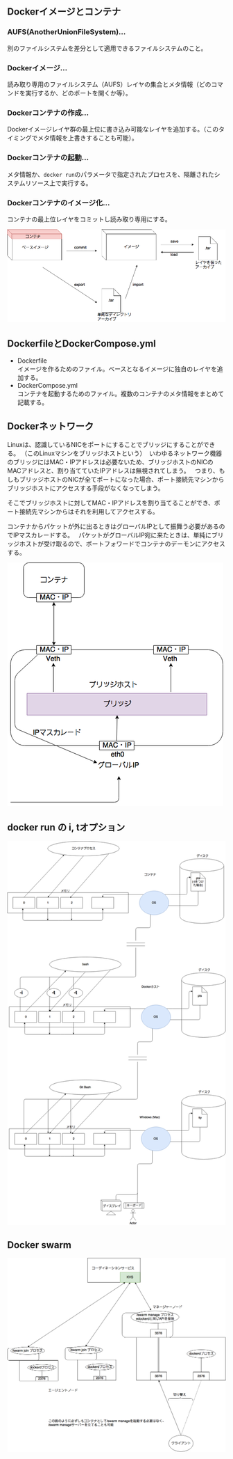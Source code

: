 ## Dockerイメージとコンテナ

### AUFS(AnotherUnionFileSystem)... 
別のファイルシステムを差分として適用できるファイルシステムのこと。  

### Dockerイメージ... 
読み取り専用のファイルシステム（AUFS）レイヤの集合とメタ情報（どのコマンドを実行するか、どのポートを開くか等）。  

### Dockerコンテナの作成... 
Dockerイメージレイヤ群の最上位に書き込み可能なレイヤを追加する。（このタイミングでメタ情報を上書きすることも可能）。  

### Dockerコンテナの起動... 
メタ情報か、`docker run`のパラメータで指定されたプロセスを、隔離されたシステムリソース上で実行する。  

### Dockerコンテナのイメージ化... 
コンテナの最上位レイヤをコミットし読み取り専用にする。


![イメージとコンテナ](/Picture/Docker.png "イメージとコンテナ")
  
## DockerfileとDockerCompose.yml
- Dockerfile  
イメージを作るためのファイル。ベースとなるイメージに独自のレイヤを追加する。  
- DockerCompose.yml  
コンテナを起動するためのファイル。複数のコンテナのメタ情報をまとめて記載する。  

## Dockerネットワーク

Linuxは、認識しているNICをポートにすることでブリッジにすることができる。 （このLinuxマシンをブリッジホストという） 
いわゆるネットワーク機器のブリッジにはMAC・IPアドレスは必要ないため、ブリッジホストのNICのMACアドレスと、割り当てていたIPアドレスは無視されてしまう。  
つまり、もしもブリッジホストのNICが全てポートになった場合、ポート接続先マシンからブリッジホストにアクセスする手段がなくなってしまう。  
  
そこでブリッジホストに対してMAC・IPアドレスを割り当てることができ、ポート接続先マシンからはそれを利用してアクセスする。  
  
コンテナからパケットが外に出るときはグローバルIPとして振舞う必要があるのでIPマスカレードする。  
パケットがグローバルIP宛に来たときは、単純にブリッジホストが受け取るので、ポートフォワードでコンテナのデーモンにアクセスする。  


![ネットワーク](/Picture/Docker2.png "ネットワーク")


## docker run の i, tオプション

![i,tオプション](/Picture/Docker3.png "i,tオプション")


## Docker swarm

![swarm](/Picture/Docker4.png "swarm")
